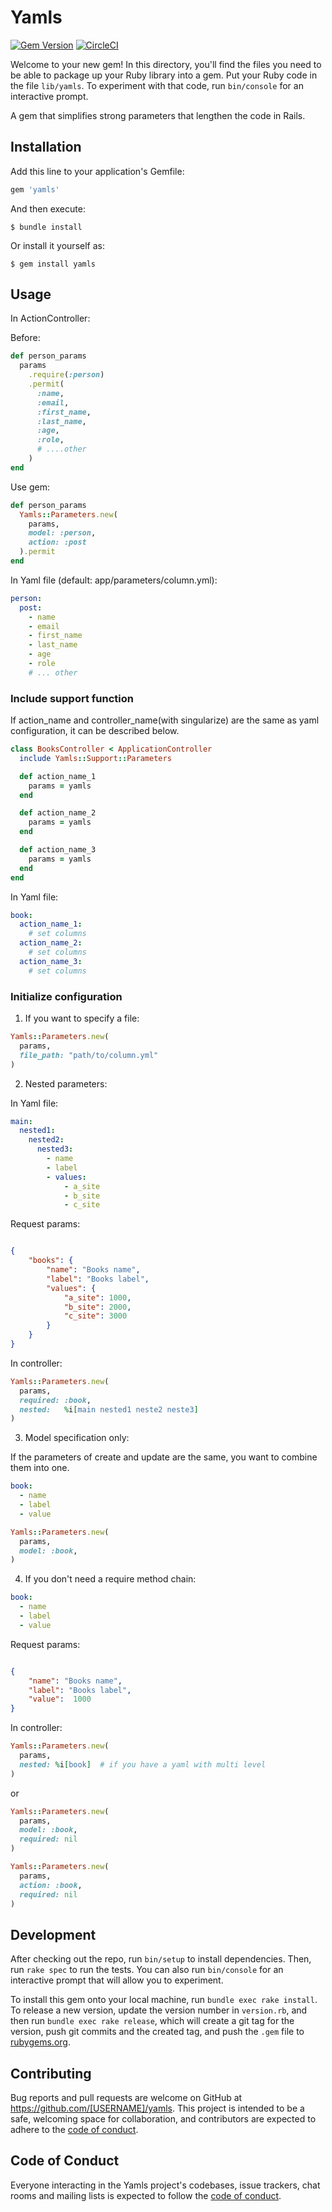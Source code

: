 # Yamls

[![Gem Version](https://badge.fury.io/rb/yamls.svg)](https://badge.fury.io/rb/yamls)
[![CircleCI](https://circleci.com/gh/TsuMakoto/yamls/tree/main.svg?style=svg)](https://circleci.com/gh/TsuMakoto/yamls/tree/main)

Welcome to your new gem! In this directory, you'll find the files you need to be able to package up your Ruby library into a gem. Put your Ruby code in the file `lib/yamls`. To experiment with that code, run `bin/console` for an interactive prompt.

A gem that simplifies strong parameters that lengthen the code in Rails.

## Installation

Add this line to your application's Gemfile:

```ruby
gem 'yamls'
```

And then execute:

    $ bundle install

Or install it yourself as:

    $ gem install yamls

## Usage

In ActionController:

Before:

```ruby
def person_params
  params
    .require(:person)
    .permit(
      :name,
      :email,
      :first_name,
      :last_name,
      :age,
      :role,
      # ....other
    )
end
```

Use gem:

```ruby
def person_params
  Yamls::Parameters.new(
    params,
    model: :person,
    action: :post
  ).permit
end
```

In Yaml file (default: app/parameters/column.yml):

```yml
person:
  post:
    - name
    - email
    - first_name
    - last_name
    - age
    - role
    # ... other
```

### Include support function

If action_name and controller_name(with singularize) are the same as yaml configuration, it can be described below.

```ruby
class BooksController < ApplicationController
  include Yamls::Support::Parameters

  def action_name_1
    params = yamls
  end

  def action_name_2
    params = yamls
  end

  def action_name_3
    params = yamls
  end
end
```

In Yaml file:

```yml
book:
  action_name_1:
    # set columns
  action_name_2:
    # set columns
  action_name_3:
    # set columns
```

### Initialize configuration

1) If you want to specify a file:

```ruby
Yamls::Parameters.new(
  params,
  file_path: "path/to/column.yml"
)

```

2) Nested parameters:

In Yaml file:

```yml
main:
  nested1:
    nested2:
      nested3:
        - name
        - label
        - values:
            - a_site
            - b_site
            - c_site
```

Request params:

```json

{
    "books": {
        "name": "Books name",
        "label": "Books label",
        "values": {
            "a_site": 1000,
            "b_site": 2000,
            "c_site": 3000
        }
    }
}

```

In controller:

```ruby
Yamls::Parameters.new(
  params,
  required: :book,
  nested:   %i[main nested1 neste2 neste3]
)

```

3) Model specification only:

If the parameters of create and update are the same, you want to combine them into one.

```yml
book:
  - name
  - label
  - value

```

```ruby
Yamls::Parameters.new(
  params,
  model: :book,
)

```

4) If you don't need a require method chain:

```yml
book:
  - name
  - label
  - value

```

Request params:

```json

{
    "name": "Books name",
    "label": "Books label",
    "value":  1000
}

```

In controller:

```ruby
Yamls::Parameters.new(
  params,
  nested: %i[book]  # if you have a yaml with multi level
)

```

or

```ruby
Yamls::Parameters.new(
  params,
  model: :book,
  required: nil
)

```

```ruby
Yamls::Parameters.new(
  params,
  action: :book,
  required: nil
)

```


## Development

After checking out the repo, run `bin/setup` to install dependencies. Then, run `rake spec` to run the tests. You can also run `bin/console` for an interactive prompt that will allow you to experiment.

To install this gem onto your local machine, run `bundle exec rake install`. To release a new version, update the version number in `version.rb`, and then run `bundle exec rake release`, which will create a git tag for the version, push git commits and the created tag, and push the `.gem` file to [rubygems.org](https://rubygems.org).

## Contributing

Bug reports and pull requests are welcome on GitHub at https://github.com/[USERNAME]/yamls. This project is intended to be a safe, welcoming space for collaboration, and contributors are expected to adhere to the [code of conduct](https://github.com/[USERNAME]/yamls/blob/master/CODE_OF_CONDUCT.md).

## Code of Conduct

Everyone interacting in the Yamls project's codebases, issue trackers, chat rooms and mailing lists is expected to follow the [code of conduct](https://github.com/[USERNAME]/yamls/blob/master/CODE_OF_CONDUCT.md).
